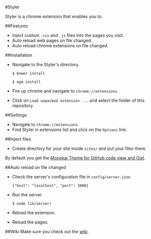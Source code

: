 #Styler

Styler is a chrome extension that enables you to:

##Features
- Inject custom `.css` and `.js` files into the pages you visit.
- Auto reload web pages on file changed.
- Auto reload chrome extensions on file changed.

##Installation
- Navigate to the Styler's directory.

    `$ bower install`

    `$ npm install`
- Fire up chrome and navigate to `chrome://extensions`
- Click on `Load unpacked extension ...` and select the folder of this repository.

##Settings
- Navigate to `chrome://extensions`
- Find Styler in extensions list and click on the `Options` link.

##Inject files
- Create directory for your site inside `sites/` and put your files there.

By default you get the [Monokai Theme for GitHub code view and Gist](https://gist.github.com/3716262).

##Auto reload on file changed

- Check the server's configuration file in `config/server.json`

    `{"host": "localhost", "port": 3000}`
- Run the server.

    `$ node lib/server/`
- Reload the extension.
- Reload the pages.

##Wiki
Make sure you check out the [wiki](https://github.com/simov/styler/wiki).